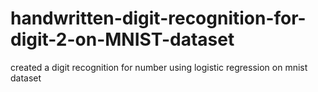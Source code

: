 # handwritten-digit-recognition-for-digit-2-on-MNIST-dataset
created a digit recognition for number using logistic regression on mnist dataset
